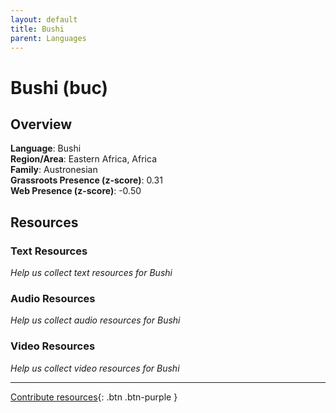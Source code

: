 ```yaml
---
layout: default
title: Bushi
parent: Languages
---
```


# Bushi (buc)

## Overview

**Language**: Bushi  
**Region/Area**: Eastern Africa, Africa  
**Family**: Austronesian  
**Grassroots Presence (z-score)**: 0.31  
**Web Presence (z-score)**: -0.50  

## Resources

### Text Resources
*Help us collect text resources for Bushi*

### Audio Resources
*Help us collect audio resources for Bushi*

### Video Resources
*Help us collect video resources for Bushi*

---

[Contribute resources](https://forms.office.com/e/1SfLJx3u1r){: .btn .btn-purple }
